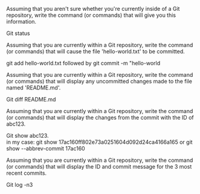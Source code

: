 Assuming that you aren't sure whether you're currently inside of a Git repository, write the command (or commands) that will give you this information.

Git status

Assuming that you are currently within a Git repository, write the command (or commands) that will cause the file 'hello-world.txt' to be committed.

git add hello-world.txt followed by
git commit -m "hello-world

Assuming that you are currently within a Git repository, write the command (or commands) that will display any uncommitted changes made to the file named 'README.md'.

Git diff README.md

Assuming that you are currently within a Git repository, write the command (or commands) that will display the changes from the commit with the ID of abc123.

Git show abc123.   
in my case:
 git show 17ac160ff802e73a0251604d092d24ca4166a165
or git show --abbrev-commit 17ac160

Assuming that you are currently within a Git repository, write the command (or commands) that will display the ID and commit message for the 3 most recent commits.


Git log -n3